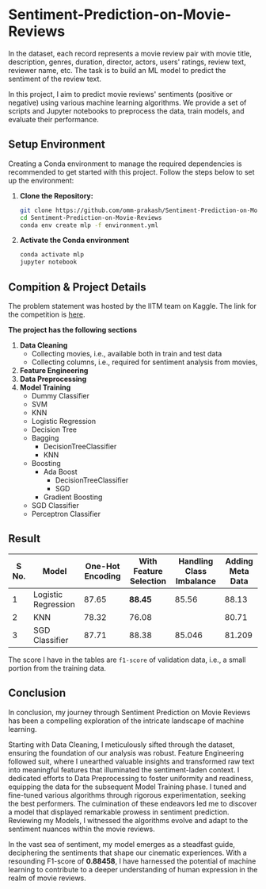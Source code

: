 # Sentiment-Prediction-on-Movie-Reviews
In the dataset, each record represents a movie review pair with movie title, description, genres, duration, director, actors, users' ratings, review text, reviewer name, etc. The task is to build an ML model to predict the sentiment of the review text.

In this project, I aim to predict movie reviews' sentiments (positive or negative) using various machine learning algorithms. We provide a set of scripts and Jupyter notebooks to preprocess the data, train models, and evaluate their performance.

## Setup Environment

Creating a Conda environment to manage the required dependencies is recommended to get started with this project. Follow the steps below to set up the environment:

1. **Clone the Repository:**
   ```bash
   git clone https://github.com/omm-prakash/Sentiment-Prediction-on-Movie-Reviews.git
   cd Sentiment-Prediction-on-Movie-Reviews
   conda env create mlp -f environment.yml
   ```
2. **Activate the Conda environment**
   ```bash
   conda activate mlp
   jupyter notebook
   ```
## Compition & Project Details

The problem statement was hosted by the IITM team on Kaggle. The link for the competition is [here](https://www.kaggle.com/competitions/sentiment-prediction-on-movie-reviews). 

**The project has the following sections**
    
1. **Data Cleaning**
    - Collecting movies, i.e., available both in train and test data
    - Collecting columns, i.e., required for sentiment analysis from movies,
2. **Feature Engineering**
3. **Data Preprocessing**
4. **Model Training**
    - Dummy Classifier
    - SVM
    - KNN
    - Logistic Regression
    - Decision Tree
    - Bagging
        - DecisionTreeClassifier
        - KNN
    - Boosting
        - Ada Boost
            - DecisionTreeClassifier
            - SGD
        - Gradient Boosting
    - SGD Classifier
    - Perceptron Classifier

## Result
| S No. | Model               | One-Hot Encoding | With Feature Selection | Handling Class Imbalance | Adding Meta Data |
| ----- | ------------------- | ---------------- | ---------------------- | ------------------------ | ---------------- |
| 1     | Logistic Regression | 87.65            | **88.45**                  | 85.56                    | 88.13            |
| 2     | KNN                 | 78.32            | 76.08                  |                          | 80.71                 |
| 3     | SGD Classifier      | 87.71            | 88.38                  | 85.046                   | 81.209           |

The score I have in the tables are `f1-score` of validation data, i.e., a small portion from the training data.

## Conclusion
In conclusion, my journey through Sentiment Prediction on Movie Reviews has been a compelling exploration of the intricate landscape of machine learning.
    
Starting with Data Cleaning, I meticulously sifted through the dataset, ensuring the foundation of our analysis was robust. Feature Engineering followed suit, where I unearthed valuable insights and transformed raw text into meaningful features that illuminated the sentiment-laden context. I dedicated efforts to Data Preprocessing to foster uniformity and readiness, equipping the data for the subsequent Model Training phase. I tuned and fine-tuned various algorithms through rigorous experimentation, seeking the best performers. The culmination of these endeavors led me to discover a model that displayed remarkable prowess in sentiment prediction. Reviewing my Models, I witnessed the algorithms evolve and adapt to the sentiment nuances within the movie reviews.

In the vast sea of sentiment, my model emerges as a steadfast guide, deciphering the sentiments that shape our cinematic experiences. With a resounding F1-score of **0.88458**, I have harnessed the potential of machine learning to contribute to a deeper understanding of human expression in the realm of movie reviews.
